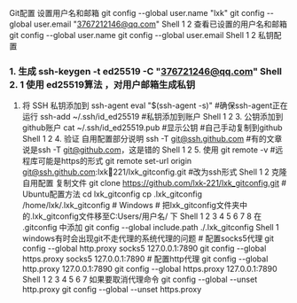 Git配置 设置用户名和邮箱 git config --global user.name "lxk" git config --global user.email "3767212146@qq.com" Shell
1 2 查看已设置的用户名和邮箱
git config --global user.name
git config --global user.email Shell
1 2 私钥配置 
 ### 1. 生成 ssh-keygen -t ed25519 -C "376721246@qq.com" Shell 2.   1 使用      ed25519算法 ，对用户邮箱生成私钥  
 1. 将 SSH 私钥添加到 ssh-agent eval "$(ssh-agent -s)" #确保ssh-agent正在运行 ssh-add ~/.ssh/id_ed25519 #私钥添加到账户 Shell 1 2 3. 公钥添加到github账户 cat ~/.ssh/id_ed25519.pub #显示公钥 #自己手动复制到github Shell 1 2 4. 验证 自用配置部分说明 ssh -T git@ssh.github.com #有的文章说是ssh -T git@github.com，这是错的 Shell 1 2 5. 使用 git remote -v #远程库可能是https的形式 git remote set-url origin git@ssh.github.com:lxk221/lxk_gitconfig.git #改为ssh形式 Shell 1 2 克隆自用配置 复制文件 git clone https://github.com/lxk-221/lxk_gitconfig.git # Ubuntu配置方法 cd lxk_gitconfig cp .lxk_gitconfig /home/lxk/.lxk_gitconfig # Windows # 把lxk_gitconfig文件夹中的.lxk_gitconfig文件移至C:Users/用户名/ 下 Shell 1 2 3 4 5 6 7 8 在 .gitconfig 中添加 git config --global include.path ./.lxk_gitconfig Shell 1 windows有时会出现git不走代理的系统代理的问题 # 配置socks5代理 git config --global http.proxy socks5 127.0.0.1:7890 git config --global https.proxy socks5 127.0.0.1:7890 # 配置http代理 git config --global http.proxy 127.0.0.1:7890 git config --global https.proxy 127.0.0.1:7890 Shell 1 2 3 4 5 6 7 如果要取消代理命令 git config --global --unset http.proxy git config --global --unset https.proxy